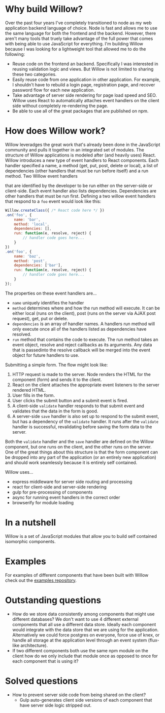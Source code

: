 # Why build Willow?

Over the past four years I've completely transitioned to node as my web application backend language of choice. Node is fast and allows me to use the same language for both the frontend and the backend. However, there aren't many tools that truely take advantage of the full power that comes with being able to use JavaScript for everything. I'm building Willow because I was looking for a lightweight tool that allowed me to do the following:

* Reuse code on the frontend an backend. Specifically I was interested in reusing validation logic and views. But Willow is not limited to sharing these two categories.
* Easily reuse code from one application in other application. For example, I shouldn't have to rebuild a login page, registration page, and recover password flow for each new application.
* Take advantage of server side rendering for page load speed and SEO. Willow uses React to automatically attaches event handlers on the client side without completely re-rendering the page.
* Be able to use all of the great packages that are published on npm.

# How does Willow work?

Willow leveradges the great work that's already been done in the JavaScript community and pulls it together in an integrated set of modules. The structure of Willow applications is modeled after (and heavily uses) React. Willow introduces a new type of event handlers to React components. Each handler specified a name, a method (get, put, post, delete or local), a list of dependencies (other handlers that must be run before itself) and a run method. Two Willow event handlers 

 that are identified by the developer to be run either on the server-side or client-side. Each event handler also lists dependencies. Dependencies are other handlers that must be run first. Defining a two willow event handlers that respond to a `foo` event would look like this:

```js
Willow.createClass({ /* React code here */ })
.on('foo', {
	name: 'bar',
	method: 'local',
	dependencies: [],
	run: function(e, resolve, reject) {
		// handler code goes here...
	}
})
.on('foo', {
	name: 'baz',
	method: 'post',
	dependencies: ['bar'],
	run: function(e, resolve, reject) {
		// handler code goes here...
	}
});
```

The properties on these event handlers are...

* `name` uniquely identifies the handler
* `method` determines where and how the run method will execute. It can be either local (runs on the client), post (runs on the server via AJAX post request), get, put or delete.
* `dependencies` is an array of handler names. A handlers run method will only execute once all of the handlers listed as dependencies have resolved.
* `run` method that contains the code to execute. The run method takes an event object, resolve and reject callbacks as its arguments. Any data that is passedinto the resolve callback will be merged into the event object for future handlers to use.

Submitting a simple form. The flow might look like:

1. HTTP request is made to the server. Node renders the HTML for the component (form) and sends it to the client.
2. React on the client attaches the appropriate event listeners to the server rendered HTML.
2. User fills in the form.
3. User clicks the submit button and a submit event is fired.
4. A client-side `validate` handler responds to that submit event and validates that the data in the form is good.
5. A server-side `save` handler is also set up to respond to the submit event, but has a dependency of the `validate` handler. It runs after the `validate` handler is successful, revalidating before saving the form data to the server.

Both the `validate` handler and the `save` handler are defined on the Willow component, but one runs on the client, and the other runs on the server. One of the great things about this structure is that the form component can be dropped into any part of the application (or an entirely new application) and should work seamlessly because it is entirely self contained.


Willow uses...

* express middleware for server side routing and processing
* react for client-side and server-side rendering
* gulp for pre-processing of components
* async for running event handlers in the correct order
* browserify for module loading

# In a nutshell

Willow is a set of JavaScript modules that allow you to build self contained isomorphic components.

# Examples

For examples of different components that have been built with Willow check out the [examples repository](https://github.com/WillowJs/examples).

# Outstanding questions

- How do we store data consistently among components that might use different databases? We don't want to use 4 different external components that all use a different data store. Ideally each component would integrate with the data store that we are using for the application. Alternatively we could force postgres on everyone, force use of knex, or handle all storage at the application level through an event system (flux-like architecture).
- If two different components both use the same npm module on the client how do we only include that module once as opposed to once for each component that is using it?

# Solved questions

- How to prevent server side code from being shared on the client?
	- Gulp auto-generates client side versions of each component that have server side logic stripped out.